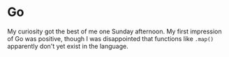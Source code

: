 # Go

My curiosity got the best of me one Sunday afternoon. My first impression of Go was positive, though I was disappointed that functions like `.map()` apparently don't yet exist in the language.
